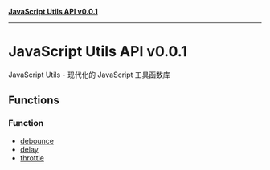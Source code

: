 [**JavaScript Utils API v0.0.1**](README.md)

***

# JavaScript Utils API v0.0.1

JavaScript Utils - 现代化的 JavaScript 工具函数库

## Functions

### Function

- [debounce](functions/debounce.md)
- [delay](functions/delay.md)
- [throttle](functions/throttle.md)
